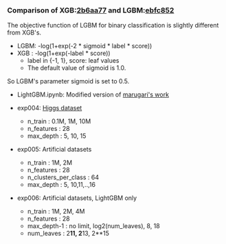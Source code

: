 ### Comparison of XGB:[2b6aa77](https://github.com/dmlc/xgboost/tree/167864da75073d6bb6f04e3e9dafce10db1b34dd) and LGBM:[ebfc852](https://github.com/Microsoft/LightGBM/tree/ebfc8521e217204f47cb53843bd56cf2c2395ffb)

The objective function of LGBM for binary classification is slightly different from XGB's.
* LGBM: -log(1+exp(-2 * sigmoid * label * score))
* XGB : -log(1+exp(-label * score))
  * label in {-1, 1}, score: leaf values
  * The default value of sigmoid is 1.0.

So LGBM's parameter sigmoid is set to 0.5.

* LightGBM.ipynb: Modified version of [marugari's work](https://github.com/marugari/Notebooks/blob/ed6aa7835579ce9143850ed5956912895c984d56/LightGBM.ipynb)

* exp004: [Higgs dataset](https://archive.ics.uci.edu/ml/datasets/HIGGS)
  * n_train              : 0.1M, 1M, 10M
  * n_features           : 28
  * max_depth            : 5, 10, 15
* exp005: Artificial datasets
  * n_train              : 1M, 2M
  * n_features           : 28
  * n_clusters_per_class : 64
  * max_depth            : 5, 10,11,..,16
* exp006: Artificial datasets, LightGBM only
  * n_train              : 1M, 2M, 4M
  * n_features           : 28
  * max_depth-1          : no limit, log2(num_leaves), 8, 18
  * num_leaves           : 2**11, 2**13, 2**15

